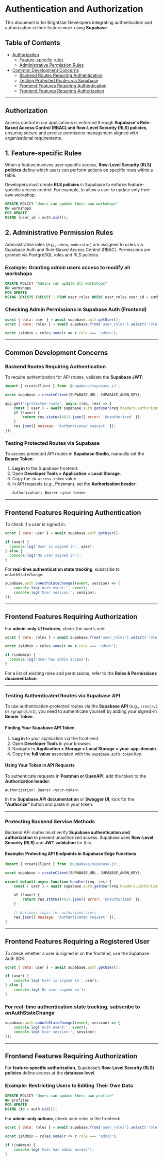 # Authentication and Authorization

This document is for Brightstar Developers integrating authentication and authorization in their feature work using **Supabase**.

## Table of Contents

- [Authorization](#authorization)
  - [Feature-specific rules](#1-feature-specific-rules)
  - [Administrative Permission Rules](#2-administrative-permission-rules)
- [Common Development Concerns](#common-development-concerns)
  - [Backend Routes Requiring Authentication](#backend-routes-requiring-authentication)
  - [Testing Protected Routes via Supabase](#testing-authenticated-routes-via-supabase)
  - [Frontend Features Requiring Authentication](#frontend-features-requiring-authentication)
  - [Frontend Features Requiring Authorization](#frontend-features-requiring-authorization)

---

## Authorization

Access control in our applications is enforced through **Supabase's Role-Based Access Control (RBAC) and Row-Level Security (RLS) policies**, ensuring secure and precise permission management aligned with organizational requirements.

## 1. Feature-specific Rules

When a feature involves user-specific access, **Row-Level Security (RLS) policies** define which users can perform actions on specific rows within a table.

Developers must create **RLS policies** in Supabase to enforce feature-specific access control. For example, to allow a user to update only their own workshop:

```sql
CREATE POLICY "Users can update their own workshops"
ON workshops
FOR UPDATE
USING (user_id = auth.uid());
```

## 2. Administrative Permission Rules

Administrative roles (e.g., `admin`, `moderator`) are assigned to users via Supabase Auth and Role-Based Access Control (RBAC). Permissions are granted via PostgreSQL roles and RLS policies.

### Example: Granting admin users access to modify all workshops
```sql
CREATE POLICY "Admins can update all workshops"
ON workshops
FOR UPDATE
USING (EXISTS (SELECT 1 FROM user_roles WHERE user_roles.user_id = auth.uid() AND user_roles.role = 'admin'));
```

### Checking Admin Permissions in Supabase Auth (Frontend)
```javascript
const { data: user } = await supabase.auth.getUser();
const { data: roles } = await supabase.from('user_roles').select('role').eq('user_id', user.id);

const isAdmin = roles.some(r => r.role === 'admin');
```

---

## Common Development Concerns

### Backend Routes Requiring Authentication

To require authentication for API routes, validate the **Supabase JWT**:

```javascript
import { createClient } from '@supabase/supabase-js';

const supabase = createClient(SUPABASE_URL, SUPABASE_ANON_KEY);

app.get('/protected-route', async (req, res) => {
    const { user } = await supabase.auth.getUser(req.headers.authorization);
    if (!user) {
        return res.status(401).json({ error: 'Unauthorized' });
    }
    res.json({ message: 'Authenticated request' });
});
```

### Testing Protected Routes via Supabase

To access protected API routes in **Supabase Studio**, manually set the **Bearer Token**:

1. **Log in** to the Supabase frontend.
2. Open **Developer Tools > Application > Local Storage**.
3. Copy the `sb-access-token` value.
4. In API requests (e.g., Postman), set the **Authorization header**:
   ```sh
   Authorization: Bearer <your-token>
   ```

---

## Frontend Features Requiring Authentication

To check if a user is signed in:

```javascript
const { data: user } = await supabase.auth.getUser();

if (user) {
  console.log('User is signed in', user);
} else {
  console.log('No user signed in');
}
```

For **real-time authentication state tracking**, subscribe to `onAuthStateChange`:

```javascript
supabase.auth.onAuthStateChange((event, session) => {
    console.log('Auth event:', event);
    console.log('User session:', session);
});
```

---

## Frontend Features Requiring Authorization

For **admin-only UI features**, check the user’s role:

```javascript
const { data: roles } = await supabase.from('user_roles').select('role').eq('user_id', user.id);

const isAdmin = roles.some(r => r.role === 'admin');

if (isAdmin) {
  console.log('User has admin access');
}
```

For a list of existing roles and permissions, refer to the **Roles & Permissions documentation**.

---

### **Testing Authenticated Routes via Supabase API**

To use authentication-protected routes via the **Supabase API** (e.g., `/rest/v1` or `/graphql/v1`), you need to authenticate yourself by adding your signed-in **Bearer Token**.

#### **Finding Your Supabase API Token**
1. **Log in** to your application via the front-end.
2. Open **Developer Tools** in your browser.
3. Navigate to **Application > Storage > Local Storage > your-app-domain**.
4. Copy the **full value** associated with the `supabase.auth.token` key.

#### **Using Your Token in API Requests**
To authenticate requests in **Postman or OpenAPI**, add the token to the **Authorization header**:

```sh
Authorization: Bearer <your-token>
```

In the **Supabase API documentation** or **Swagger UI**, look for the **"Authorize"** button and paste in your token.

---

### **Protecting Backend Service Methods**

Backend API routes must verify **Supabase authentication and authorization** to prevent unauthorized access. Supabase uses **Row-Level Security (RLS)** and **JWT validation** for this.

#### Example: Protecting API Endpoints in Supabase Edge Functions

```javascript
import { createClient } from '@supabase/supabase-js';

const supabase = createClient(SUPABASE_URL, SUPABASE_ANON_KEY);

export default async function handler(req, res) {
    const { user } = await supabase.auth.getUser(req.headers.authorization);

    if (!user) {
        return res.status(401).json({ error: 'Unauthorized' });
    }

    // Business logic for authorized users
    res.json({ message: 'Authenticated request' });
}
```

---

## Frontend Features Requiring a Registered User

To check whether a user is signed in on the frontend, use the Supabase Auth SDK:

```javascript
const { data: user } = await supabase.auth.getUser();

if (user) {
    console.log('User is signed in', user);
} else {
    console.log('No user signed in');
}
```

### **For real-time authentication state tracking, subscribe to onAuthStateChange**
```javascript
supabase.auth.onAuthStateChange((event, session) => {
    console.log('Auth event:', event);
    console.log('User session:', session);
});
```

---

## Frontend Features Requiring Authorization

For **feature-specific authorization**, Supabase’s **Row-Level Security (RLS) policies** define access at the **database level**.

### Example: Restricting Users to Editing Their Own Data

```sql
CREATE POLICY "Users can update their own profile"
ON profiles
FOR UPDATE
USING (id = auth.uid());
```

For **admin-only actions**, check user roles in the frontend:

```javascript
const { data: roles } = await supabase.from('user_roles').select('role').eq('user_id', user.id);

const isAdmin = roles.some(r => r.role === 'admin');

if (isAdmin) {
    console.log('User has admin access');
}
```
